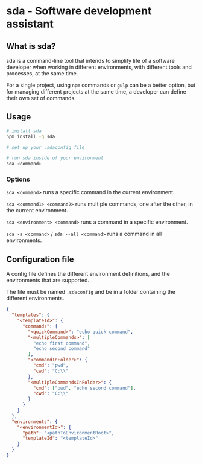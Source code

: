 # sda - Software development assistant

## What is sda?
sda is a command-line tool that intends to simplify life of a software developer when working in different environments,
with different tools and processes, at the same time.

For a single project, using `npm` commands or `gulp` can be a better option, but for managing different projects at the
same time, a developer can define their own set of commands.

## Usage
```sh
# install sda
npm install -g sda

# set up your .sdaconfig file

# run sda inside of your environment
sda <command>
```

### Options
`sda <command>` runs a specific command in the current environment.

`sda <command1> <command2>` runs multiple commands, one after the other, in the current environment.

`sda <environment> <command>` runs a command in a specific environment.

`sda -a <command>` / `sda --all <command>` runs a command in all environments.

## Configuration file
A config file defines the different environment definitions, and the environments that are supported.

The file must be named `.sdaconfig` and be in a folder containing the different environments.

```json
{
  "templates": {
    "<templateId>": {
      "commands": {
        "<quickCommand>": "echo quick command",
        "<multipleCommands>": [
          "echo first command",
          "echo second command"
        ],
        "<commandInFolder>": {
          "cmd": "pwd",
          "cwd": "C:\\"
        },
        "<multipleCommandsInFolder>": {
          "cmd": ["pwd", "echo second command"],
          "cwd": "C:\\"
        }
      }
    }
  },
  "environments": {
    "<environmentId>": {
      "path": "<pathToEnvironmentRoot>",
      "templateId": "<templateId>"
    }
  }
}
```